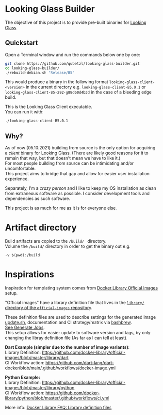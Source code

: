 # Looking Glass Builder

The objective of this project is to provide pre-built binaries for [Looking Glass](https://github.com/gnif/LookingGlass).

## Quickstart
Open a Terminal window and run the commands below one by one:
```bash
git clone https://github.com/qubetzl/looking-glass-builder.git
cd looking-glass-builder/
./rebuild-debian.sh "Release/B5"
```
This would produce a binary in the following format `looking-glass-client-<version>` in the current directory e.g. `looking-glass-client-B5.0.1` or `looking-glass-client-B5-292-g88d60d4b3d` in the case of a bleeding edge build.

This is the Looking Glass Client executable.  
You can run it with:
```bash
./looking-glass-client-B5.0.1
```

## Why?
As of now (05.10.2021) building from source is the only option for acquiring a _client_ binary for Looking Glass. (There are likely good reasons for it to remain that way, but that doesn't mean we have to like it.)  
For most people building from source can be intimidating and/or uncomfortable.  
This project aims to bridge that gap and allow for easier user installation experience.

Separately, I'm a _crazy person_ and I like to keep my OS installation as clean from extraneous software as possible. I consider development tools and dependencies as such software.  

This project is as much for me as it is for everyone else.

# Artifact directory
Build artifacts are copied to the `/build/ ` directory.  
Volume the `/build/` directory in order to get the binary out e.g.
```
-v $(pwd):/build
```

# Inspirations

Inspiration for templating system comes from [Docker Library Official Images](https://github.com/docker-library/official-images) setup.

"Official images" have a library definition file that lives in the [`library/` directory of the `official-images` repository](https://github.com/docker-library/official-images/tree/master/library).

These definition files are used to describe settings for the generated image [update.sh](https://github.com/docker-library/python/blob/master/update.sh), documentation and CI strategy/matrix via [bashbrew](https://github.com/docker-library/bashbrew).  
[See Generate Jobs](https://github.com/docker-library/python/runs/3806298099?check_suite_focus=true).  
This setup allows for easier update to software version and tags, by only changing the libray definition file (As far as I can tell at least).

**Dart Example (simpler due to the number of image variants):**  
Library Definition: https://github.com/docker-library/official-images/blob/master/library/dart  
CI Workflow action: https://github.com/dart-lang/dart-docker/blob/main/.github/workflows/docker-image.yml

**Python Example:**  
Library Definition: https://github.com/docker-library/official-images/blob/master/library/python  
CI Workflow action: https://github.com/docker-library/python/blob/master/.github/workflows/ci.yml

More info: [Docker Library FAQ: Library definition files](https://github.com/docker-library/official-images#library-definition-files)

